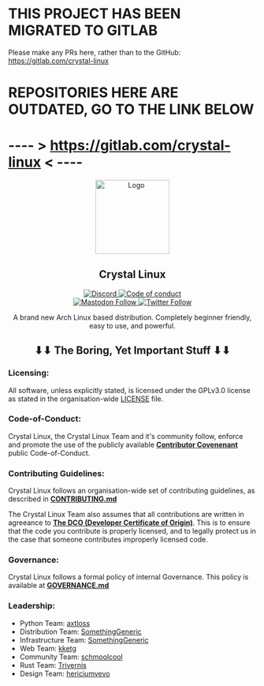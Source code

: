 
# **THIS PROJECT HAS BEEN MIGRATED TO GITLAB**
Please make any PRs here, rather than to the GitHub: https://gitlab.com/crystal-linux

# REPOSITORIES HERE ARE **OUTDATED**, GO TO THE LINK  BELOW
# ---- > https://gitlab.com/crystal-linux < ----

<p align="center">
  <a href="https://github.com/crystal-linux">
    <img src="https://avatars.githubusercontent.com/u/81515095?s=200&v=4" alt="Logo" width="150" height="150">
  </a>
</p>
<p align="center"> 
<h2 align="center"> Crystal Linux </h2>
</p>
<p align="center">
<a href="https://discord.gg/76RR4VC45V"><img alt="Discord" src="https://img.shields.io/discord/825473796227858482?color=blue&label=Discord&logo=Discord&logoColor=white"?link=https://discord.gg/76RR4VC45V> </a>
<a href="https://github.com/crystal-linux/.github/blob/main/CODE_OF_CONDUCT.md"><img src="https://img.shields.io/badge/Contributor%20Covenant-2.1-4baaaa.svg" alt="Code of conduct"></img></a>
<br>
<a href="https://fosstodon.org/@crystal_linux"><img alt="Mastodon Follow" src="https://img.shields.io/mastodon/follow/108618426259408142?domain=https%3A%2F%2Ffosstodon.org">
<a href="https://twitter.com/crystal_linux"><img alt="Twitter Follow" src="https://img.shields.io/twitter/follow/crystal_linux"></a>
<p align="center"> A brand new Arch Linux based distribution. Completely beginner friendly, easy to use, and powerful. </p>

<h2 align="center"> ⬇⬇ The Boring, Yet Important Stuff ⬇⬇ </h2>

<h3> Licensing: </h3>
<p align="left"> All software, unless explicitly stated, is licensed under the GPLv3.0 license as stated in the organisation-wide <a href="https://github.com/crystal-linux/.github/blob/main/LICENSE">LICENSE</a> file.</p>

<h3> Code-of-Conduct: </h3>
<p align="left"> Crystal Linux, the Crystal Linux Team and it's community follow, enforce and promote the use of the publicly available <a href="https://www.contributor-covenant.org/"><b>Contributor Covenenant</b></a> public Code-of-Conduct.</p>
  
<h3> Contributing Guidelines: </h3>
<p align="left"> Crystal Linux follows an organisation-wide set of contributing guidelines, as described in <a href="https://github.com/crystal-linux/.github/blob/main/CONTRIBUTING.md"><b>CONTRIBUTING.md</b></a></p>
<p align="left"> The Crystal Linux Team also assumes that all contributions are written in agreeance to <a href="https://developercertificate.org"><b>The DCO (Developer Certificate of Origin)</b></a>. This is to ensure that the code you contribute is properly licensed, and to legally protect us in the case that someone contributes improperly licensed code.</p>

<h3> Governance: </h3>
<p align="left"> Crystal Linux follows a formal policy of internal Governance. This policy is available at <a href="https://github.com/crystal-linux/.github/blob/main/GOVERNANCE.md"><b>GOVERNANCE.md</b></a></p>

<h3> Leadership: </h3>
<ul>
  <li>Python Team: <a href="https://github.com/axtloss">axtloss</a></li>
  <li>Distribution Team: <a href="https://github.com/somethinggeneric">SomethingGeneric</a></li>
  <li>Infrastructure Team: <a href="https://github.com/somethinggeneric">SomethingGeneric</a></li>
  <li>Web Team: <a href="https://github.com/kketg">kketg</a></li>
  <li>Community Team: <a href="https://github.com/schmoolcool">schmoolcool</a></li>
  <li>Rust Team: <a href="https://github.com/trivernis">Trivernis</a></li>
  <li>Design Team: <a href="https://github.com/hericiumvevo">hericiumvevo</a></li>
</ul>
